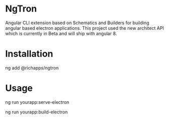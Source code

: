 # NgTron

Angular CLI extension based on Schematics and Builders for building angular based electron applications.
This project used the new architect API which is currently in Beta and will ship with angular 8.

# Installation

ng add @richapps/ngtron

# Usage

ng run yourapp:serve-electron

ng run yourapp:build-electron
